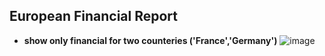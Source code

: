 
## European Financial Report 
- **show only financial for two counteries ('France','Germany')**
![image](https://user-images.githubusercontent.com/93586279/200819146-fdebe703-511f-4a0e-8793-93dc2af12114.png)
